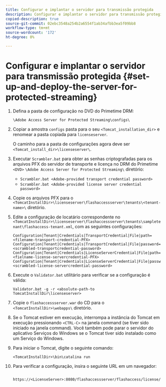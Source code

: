 ```yaml
---
title: Configurar e implantar o servidor para transmissão protegida
description: Configurar e implantar o servidor para transmissão protegida
copied-description: true
source-git-commit: 02ebc3548a254b2a6554f1ab34afbb3ea5f09bb8
workflow-type: tm+mt
source-wordcount: '172'
ht-degree: 0%

---
```


# Configurar e implantar o servidor para transmissão protegida {#set-up-and-deploy-the-server-for-protected-streaming}

1. Defina a pasta de configuração no DVD do Primetime DRM:

   `\Adobe Access Server for Protected Streaming\configs\`
1. Copiar a amostra `configs` pasta para o seu `<Tomcat_installation_dir>` e renomear a pasta copiada para `licenseserver`.

   O caminho para a pasta de configurações agora deve ser `<Tomcat_install_dir>\licenseserver\`.
1. Executar `Scrambler.bat` para obter as senhas criptografadas para os arquivos PFX do servidor de transporte e licença no DRM do Primetime `<DVD>` `\Adobe Access Server for Protected Streaming\` diretório:

   * `Scrambler.bat <Adobe-provided transport credential password>`
   * `Scrambler.bat <Adobe-provided license server credential password>`

1. Copie os arquivos PFX para o `<TomcatInstallDir>\licenseserver\flashaccessserver\tenants\<tenant-name>\` diretório.
1. Edite a configuração de locatário correspondente no `<TomcatInstallDir>\licenseserver\flashaccessserver\tenants\sampletenant\flashaccess-tenant.xml`, com as seguintes configurações:

   ```
   Configuration|Tenant|Credentials|TransportCredential|File|path=<filename-transport-credential-PFX> 
   Configuration|Tenant|Credentials|TransportCredential|File|password=<scrambled-transportcredential-password> 
   Configuration|Tenant|Credentials|LicenseServerCredential|File|path=<fielname-license-servercredential-PFX> 
   Configuration|Tenant|Credentials|LicenseServerCredential|File|password=<scrambled-license-servercredential-password>
   ```

1. Execute o `Validator.bat` utilitário para verificar se a configuração é válida:

   ```
   Validator.bat -g -r <absolute-path-to TomcatInstallDir\licenseserver>
   ```

1. Copie o `flashaccessserver.war` do CD para o `<TomcatInstallDir>\webapps\` diretório.
1. Se o Tomcat estiver em execução, interrompa a instância do Tomcat em execução pressionando `<CTRL-C>` na janela command (se tiver sido iniciado na janela command). Você também pode parar o servidor do aplicativo Serviços do Windows se o Tomcat tiver sido instalado como um Serviço do Windows.
1. Para iniciar o Tomcat, digite o seguinte comando:

   ```
   <TomcatInstallDir>\bin\catalina run
   ```

1. Para verificar a configuração, insira o seguinte URL em um navegador:

   ```
    https://<LicenseServer>:8080/flashaccessserver/flashaccess/license/v2
   ```
